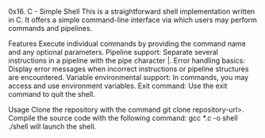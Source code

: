 0x16. C - Simple Shell
This is a straightforward shell implementation written in C. It offers a simple command-line interface via which users may perform commands and pipelines.

Features
Execute individual commands by providing the command name and any optional parameters.
Pipeline support: Separate several instructions in a pipeline with the pipe character |.
Error handling basics: Display error messages when incorrect instructions or pipeline structures are encountered.
Variable environmental support: In commands, you may access and use environment variables.
Exit command: Use the exit command to quit the shell.

Usage
Clone the repository with the command git clone repository-url>.
Compile the source code with the following command: gcc *.c -o shell
./shell will launch the shell.
